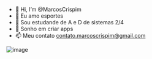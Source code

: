 - 👋 Hi, I’m @MarcosCrispim
- 👀 Eu amo esportes
- 🌱 Sou estudande de A e D de sistemas 2/4
- 💞️ Sonho em criar apps
- 📫 Meu contato contato.marcoscrispim@gmail.com

![image](https://user-images.githubusercontent.com/99744094/216874472-cce3deb8-4402-4d9e-be39-92e8ca1cc1f3.png)
